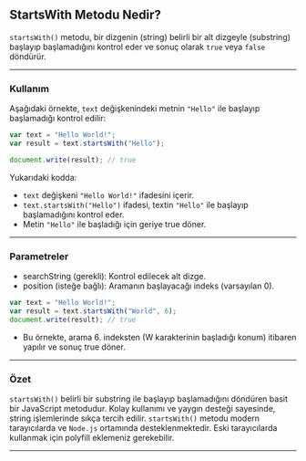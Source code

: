 ## StartsWith Metodu Nedir?

`startsWith()` metodu, bir dizgenin (string) belirli bir alt dizgeyle (substring) başlayıp başlamadığını kontrol eder ve sonuç olarak `true` veya `false` döndürür.

---

### Kullanım

Aşağıdaki örnekte, `text` değişkenindeki metnin `"Hello"` ile başlayıp başlamadığı kontrol edilir:

```javascript
var text = "Hello World!";
var result = text.startsWith("Hello");

document.write(result); // true
```

Yukarıdaki kodda:

- `text` değişkeni `"Hello World!"` ifadesini içerir.
- `text.startsWith("Hello")` ifadesi, textin `"Hello"` ile başlayıp başlamadığını kontrol eder.
- Metin `"Hello"` ile başladığı için geriye true döner.

---

### Parametreler

- searchString (gerekli): Kontrol edilecek alt dizge.
- position (isteğe bağlı): Aramanın başlayacağı indeks (varsayılan 0).

```javascript
var text = "Hello World!";
var result = text.startsWith("World", 6);
document.write(result); // true
```

- Bu örnekte, arama 6. indeksten (W karakterinin başladığı konum) itibaren yapılır ve sonuç true döner.

---

### Özet

`startsWith()` belirli bir substring ile başlayıp başlamadığını döndüren basit bir JavaScript metodudur. Kolay kullanımı ve yaygın desteği sayesinde, string işlemlerinde sıkça tercih edilir. `startsWith()` metodu modern tarayıcılarda ve `Node.js` ortamında desteklenmektedir. Eski tarayıcılarda kullanmak için polyfill eklemeniz gerekebilir. 

---
